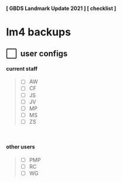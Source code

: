 #### [ GBDS Landmark Update 2021 ] [ checklist ]

# lm4 backups


## &#x2B1C;&#x00A0; user configs

<!--
```
completed : yyyy-mm-dd
```
-->

#### current staff

<blockquote>

* [ ] AW
* [ ] CF
* [ ] JS
* [ ] JV
* [ ] MP
* [ ] MS
* [ ] ZS
</blockquote>

<br>

#### other users

<blockquote>

* [ ] PMP
* [ ] RC
* [ ] WG
</blockquote>



<!--
x2B1C :white_large_square:
x2611 :ballot_box_with_check:

# alts #
x2705 :white_check_mark:
x2714 :heavy_check_mark:
x25FD :white_medium_small_square:
-->
